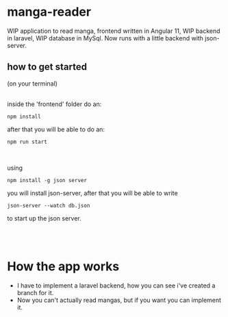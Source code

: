 # manga-reader

WIP application to read manga, frontend written in Angular 11, WIP backend in laravel, WIP database in MySql. Now runs with a little backend with json-server.
 
## how to get started

(on your terminal)
<br><br>

 inside the 'frontend' folder do an:
```
npm install 
```
after that you will be able to do an:
```
npm run start
```
<br>

using
```
npm install -g json server
``` 
you will install json-server, after that you will be able to write
```
json-server --watch db.json
```
to start up the json server.

<br><br>

# How the app works

- I have to implement a laravel backend, how you can see i've created a branch for it.
- Now you can't actually read mangas, but if you want you can implement it. 